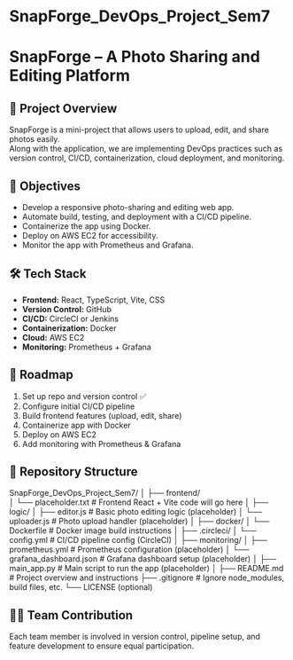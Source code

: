 # SnapForge_DevOps_Project_Sem7
# SnapForge – A Photo Sharing and Editing Platform

## 📌 Project Overview
SnapForge is a mini-project that allows users to upload, edit, and share photos easily.  
Along with the application, we are implementing DevOps practices such as version control, CI/CD, containerization, cloud deployment, and monitoring.

## 🎯 Objectives
- Develop a responsive photo-sharing and editing web app.
- Automate build, testing, and deployment with a CI/CD pipeline.
- Containerize the app using Docker.
- Deploy on AWS EC2 for accessibility.
- Monitor the app with Prometheus and Grafana.

## 🛠️ Tech Stack
- **Frontend:** React, TypeScript, Vite, CSS
- **Version Control:** GitHub
- **CI/CD:** CircleCI or Jenkins
- **Containerization:** Docker
- **Cloud:** AWS EC2
- **Monitoring:** Prometheus + Grafana

## 🚀 Roadmap
1. Set up repo and version control ✅
2. Configure initial CI/CD pipeline
3. Build frontend features (upload, edit, share)
4. Containerize app with Docker
5. Deploy on AWS EC2
6. Add monitoring with Prometheus & Grafana

## 📂 Repository Structure

SnapForge_DevOps_Project_Sem7/
│
├── frontend/                   
│   └── placeholder.txt          # Frontend React + Vite code will go here
│
├── logic/
│   ├── editor.js                # Basic photo editing logic (placeholder)
│   └── uploader.js              # Photo upload handler (placeholder)
│
├── docker/
│   └── Dockerfile               # Docker image build instructions
│
├── .circleci/
│   └── config.yml               # CI/CD pipeline config (CircleCI)
│
├── monitoring/
│   ├── prometheus.yml           # Prometheus configuration (placeholder)
│   └── grafana_dashboard.json   # Grafana dashboard setup (placeholder)
│
├── main_app.py                  # Main script to run the app (placeholder)
│
├── README.md                    # Project overview and instructions
├── .gitignore                   # Ignore node_modules, build files, etc.
└── LICENSE (optional)           


## 👨‍💻 Team Contribution
Each team member is involved in version control, pipeline setup, and feature development to ensure equal participation.

